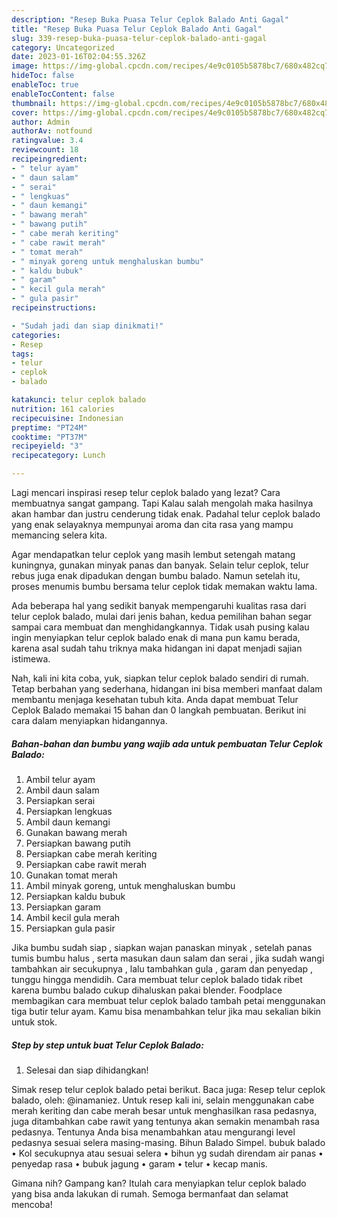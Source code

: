 ```yaml
---
description: "Resep Buka Puasa Telur Ceplok Balado Anti Gagal"
title: "Resep Buka Puasa Telur Ceplok Balado Anti Gagal"
slug: 339-resep-buka-puasa-telur-ceplok-balado-anti-gagal
category: Uncategorized
date: 2023-01-16T02:04:55.326Z
image: https://img-global.cpcdn.com/recipes/4e9c0105b5878bc7/680x482cq70/telur-ceplok-balado-foto-resep-utama.jpg
hideToc: false
enableToc: true
enableTocContent: false
thumbnail: https://img-global.cpcdn.com/recipes/4e9c0105b5878bc7/680x482cq70/telur-ceplok-balado-foto-resep-utama.jpg
cover: https://img-global.cpcdn.com/recipes/4e9c0105b5878bc7/680x482cq70/telur-ceplok-balado-foto-resep-utama.jpg
author: Admin
authorAv: notfound
ratingvalue: 3.4
reviewcount: 18
recipeingredient:
- " telur ayam"
- " daun salam"
- " serai"
- " lengkuas"
- " daun kemangi"
- " bawang merah"
- " bawang putih"
- " cabe merah keriting"
- " cabe rawit merah"
- " tomat merah"
- " minyak goreng untuk menghaluskan bumbu"
- " kaldu bubuk"
- " garam"
- " kecil gula merah"
- " gula pasir"
recipeinstructions:

- "Sudah jadi dan siap dinikmati!"
categories:
- Resep
tags:
- telur
- ceplok
- balado

katakunci: telur ceplok balado 
nutrition: 161 calories
recipecuisine: Indonesian
preptime: "PT24M"
cooktime: "PT37M"
recipeyield: "3"
recipecategory: Lunch

---
```



Lagi mencari inspirasi resep telur ceplok balado yang lezat? Cara membuatnya sangat gampang. Tapi Kalau salah mengolah maka hasilnya akan hambar dan justru cenderung tidak enak. Padahal telur ceplok balado yang enak selayaknya mempunyai aroma dan cita rasa yang mampu memancing selera kita.


Agar mendapatkan telur ceplok yang masih lembut setengah matang kuningnya, gunakan minyak panas dan banyak. Selain telur ceplok, telur rebus juga enak dipadukan dengan bumbu balado. Namun setelah itu, proses menumis bumbu bersama telur ceplok tidak memakan waktu lama.

Ada beberapa hal yang sedikit banyak mempengaruhi kualitas rasa dari telur ceplok balado, mulai dari jenis bahan, kedua pemilihan bahan segar sampai cara membuat dan menghidangkannya. Tidak usah pusing kalau ingin menyiapkan telur ceplok balado enak di mana pun kamu berada, karena asal sudah tahu triknya maka hidangan ini dapat menjadi sajian istimewa.


Nah, kali ini kita coba, yuk, siapkan telur ceplok balado sendiri di rumah. Tetap berbahan yang sederhana, hidangan ini bisa memberi manfaat dalam membantu menjaga kesehatan tubuh kita. Anda dapat membuat Telur Ceplok Balado memakai 15 bahan dan 0 langkah pembuatan. Berikut ini cara dalam menyiapkan hidangannya.

<!--inarticleads1-->

##### Bahan-bahan dan bumbu yang wajib ada untuk pembuatan Telur Ceplok Balado:

1. Ambil  telur ayam
1. Ambil  daun salam
1. Persiapkan  serai
1. Persiapkan  lengkuas
1. Ambil  daun kemangi
1. Gunakan  bawang merah
1. Persiapkan  bawang putih
1. Persiapkan  cabe merah keriting
1. Persiapkan  cabe rawit merah
1. Gunakan  tomat merah
1. Ambil  minyak goreng, untuk menghaluskan bumbu
1. Persiapkan  kaldu bubuk
1. Persiapkan  garam
1. Ambil  kecil gula merah
1. Persiapkan  gula pasir


Jika bumbu sudah siap , siapkan wajan panaskan minyak , setelah panas tumis bumbu halus , serta masukan daun salam dan serai , jika sudah wangi tambahkan air secukupnya , lalu tambahkan gula , garam dan penyedap , tunggu hingga mendidih. Cara membuat telur ceplok balado tidak ribet karena bumbu balado cukup dihaluskan pakai blender. Foodplace membagikan cara membuat telur ceplok balado tambah petai menggunakan tiga butir telur ayam. Kamu bisa menambahkan telur jika mau sekalian bikin untuk stok. 

<!--inarticleads2-->

##### Step by step untuk buat Telur Ceplok Balado:


1. Selesai dan siap dihidangkan!

Simak resep telur ceplok balado petai berikut. Baca juga: Resep telur ceplok balado, oleh: @inamaniez. Untuk resep kali ini, selain menggunakan cabe merah keriting dan cabe merah besar untuk menghasilkan rasa pedasnya, juga ditambahkan cabe rawit yang tentunya akan semakin menambah rasa pedasnya. Tentunya Anda bisa menambahkan atau mengurangi level pedasnya sesuai selera masing-masing. Bihun Balado Simpel. bubuk balado • Kol secukupnya atau sesuai selera • bihun yg sudah direndam air panas • penyedap rasa • bubuk jagung • garam • telur • kecap manis. 

Gimana nih? Gampang kan? Itulah cara menyiapkan telur ceplok balado yang bisa anda lakukan di rumah. Semoga bermanfaat dan selamat mencoba!

